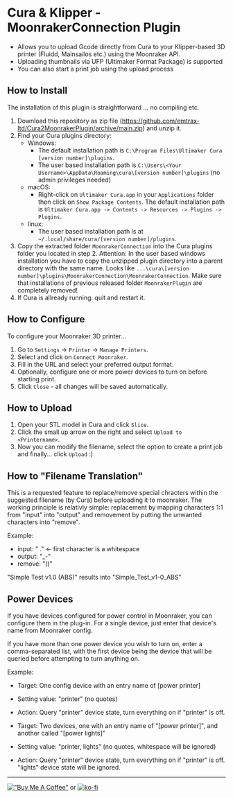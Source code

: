 # Cura & Klipper - MoonrakerConnection Plugin
- Allows you to upload Gcode directly from Cura to your Klipper-based 3D printer (Fluidd, Mainsailos etc.) using the Moonraker API.
- Uploading thumbnails via UFP (Ultimaker Format Package) is supported
- You can also start a print job using the upload process

## How to Install
The installation of this plugin is straightforward ... no compiling etc.

1. Download this repository as zip file (https://github.com/emtrax-ltd/Cura2MoonrakerPlugin/archive/main.zip) and unzip it.
2. Find your Cura plugins directory:
   * Windows:
      * The default installation path is `C:\Program Files\Ultimaker Cura [version number]\plugins`.
      * The user based installation path is `C:\Users\<Your Username>\AppData\Roaming\cura\[version number]\plugins` (no admin privileges needed)
   * macOS:
      * Right-click on `Ultimaker Cura.app` in your `Applications` folder then click on `Show Package Contents`. The default installation path is `Ultimaker Cura.app -> Contents -> Resources -> Plugins -> Plugins`.
   * linux:
      * The user based installation path is at `~/.local/share/cura/[version number]/plugins`.
3. Copy the extracted folder `MoonrakerConnection` into the Cura plugins folder you located in step 2. Attention: In the user based windows installation you have to copy the unzipped plugin directory into a parent directory with the same name. Looks like `...\cura\[version number]\plugins\MoonrakerConnection\MoonrakerConnection`. 
Make sure that installations of previous released folder `MoonrakerPlugin` are completely removed!
4. If Cura is allready running: quit and restart it.

## How to Configure
To configure your Moonraker 3D printer...
1. Go to `Settings` -> `Printer` -> `Manage Printers`.
2. Select <Your Printername> and click on `Connect Moonraker`.
3. Fill in the URL and select your preferred output format.
4. Optionally, configure one or more power devices to turn on before starting print.
5. Click `Close` - all changes will be saved automatically.

## How to Upload
1. Open your STL model in Cura and click `Slice`.
2. Click the small up arrow on the right and select `Upload to <Printername>`.
3. Now you can modify the filename, select the option to create a print job and finally... click `Upload` :)
  
## How to "Filename Translation"
This is a requested feature to replace/remove special chracters within the suggested filename (by Cura) before uploading it to moonraker. The working principle is relativly simple: replacement by mapping characters 1:1 from "input" into "output" and removement by putting the unwanted characters into "remove".

Example:
  - input: " ."  <- first character is a whitespace
  - output: "_-"
  - remove: "()"

  "Simple Test v1.0 (ABS)" results into "Simple_Test_v1-0_ABS"

## Power Devices
If you have devices configured for power control in Moonraker, you can configure them in 
the plug-in. For a single device, just enter that device's name from Moonraker config.

If you have more than one power device you wish to turn on, enter a comma-separated list,
with the first device being the device that will be queried before attempting to turn anything
on.

Example:
 - Target: One config device with an entry name of [power printer]
 - Setting value: "printer" (no quotes)
 - Action: Query "printer" device state, turn everything on if "printer" is off.
 
 - Target: Two devices, one with an entry name of "[power printer]", and another called "[power lights]"
 - Setting value: "printer, lights" (no quotes, whitespace will be ignored)
 - Action: Query "printer" device state, turn everything on if "printer" is off. "lights" device
   state will be ignored.

----

[!["Buy Me A Coffee"](https://www.buymeacoffee.com/assets/img/custom_images/orange_img.png)](https://www.buymeacoffee.com/emtrax)
    or
[![ko-fi](https://ko-fi.com/img/githubbutton_sm.svg)](https://ko-fi.com/H2H2CBTK1)


